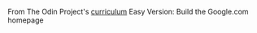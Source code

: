 From The Odin Project's [curriculum](http://www.theodinproject.com/courses/web-development-101/lessons/html-css)
Easy Version: Build the Google.com homepage